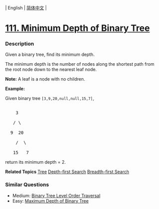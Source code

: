 | English | [简体中文](README.md) |

# [111. Minimum Depth of Binary Tree](https://leetcode-cn.com/problems/minimum-depth-of-binary-tree)
 ### Description
<p>Given a binary tree, find its minimum depth.</p>

<p>The minimum depth is the number of nodes along the shortest path from the root node down to the nearest leaf node.</p>

<p><strong>Note:</strong>&nbsp;A leaf is a node with no children.</p>

<p><strong>Example:</strong></p>

<p>Given binary tree <code>[3,9,20,null,null,15,7]</code>,</p>

<pre>
    3
   / \
  9  20
    /  \
   15   7</pre>

<p>return its minimum&nbsp;depth = 2.</p>

**Related Topics**  [Tree](https://leetcode-cn.com/tag/tree) [Depth-first Search](https://leetcode-cn.com/tag/depth-first-search) [Breadth-first Search](https://leetcode-cn.com/tag/breadth-first-search) 

### Similar Questions
 - Medium:	[Binary Tree Level Order Traversal](https://leetcode-cn.com/problems/binary-tree-level-order-traversal) 
 - Easy:	[Maximum Depth of Binary Tree](https://leetcode-cn.com/problems/maximum-depth-of-binary-tree) 
